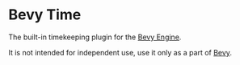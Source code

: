 # Bevy Time

The built-in timekeeping plugin for the [Bevy Engine](https://bevyengine.org/).

It is not intended for independent use, use it only as a part of [Bevy](https://crates.io/crates/bevy).
